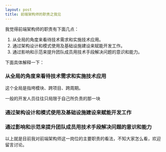 ```yaml
---
layout: post
title: 前端架构师的职责之我见
---
```


我觉得前端架构师的职责有下面几点：

1. 从全局的角度来看待技术需求和实施技术应用。
2. 通过架构设计和模式使用及基础设施建设来赋能开发工作。
3. 通过影响和示范来提升团队成员用技术手段解决问题的意识和能力。

下面具体解释一下：

### 从全局的角度来看待技术需求和实施技术应用

这个全局是指垮模块、跨项目、跨周期。

一般的开发人员往往只局限于自己所负责的那一块

### 通过架构设计和模式使用及基础设施建设来赋能开发工作
### 通过影响和示范来提升团队成员用技术手段解决问题的意识和能力

以上就是目前我对前端架构师这一岗位的主要职责的看法，不知大家怎么看，欢迎留言讨论。